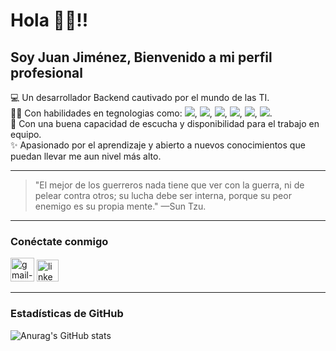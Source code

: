 # Hola 👋🏻!! 
## Soy Juan Jiménez, Bienvenido a mi perfil profesional   
💻 Un desarrollador Backend cautivado por el mundo de las TI.  
👩‍💻 Con habilidades en tegnologias como: ![](https://img.shields.io/badge/Java-red), ![](https://img.shields.io/badge/Git-black), ![](https://img.shields.io/badge/GitHub-black), ![](https://img.shields.io/badge/MySQL-blue), ![](https://img.shields.io/badge/Mongo_DB-green), ![](https://img.shields.io/badge/API_REST-blue).  
🤝 Con una buena capacidad de escucha y disponibilidad para el trabajo en equipo.  
✨ Apasionado por el aprendizaje y abierto a nuevos conocimientos que puedan llevar me aun nivel más alto.

___
> "El mejor de los guerreros nada tiene que ver con la guerra, ni de pelear contra otros; su lucha debe ser interna, porque su peor enemigo es su propia mente."
> —Sun Tzu.
___

### Conéctate conmigo  
[<img width="38" height="38" src="https://img.icons8.com/plasticine/38/gmail-new.png" alt="gmail-new"/>](mailto:juancamilojimenezj@gmail.com)
[<img width="35" height="35" src="https://img.icons8.com/color/48/linkedin.png" alt="linkedin"/>](https://www.linkedin.com/in/juan-camilo-jim%C3%A9nez-j-backend/) 

___
### Estadísticas de GitHub
![Anurag's GitHub stats](https://github-readme-stats.vercel.app/api?username=JuanJimenez&show_icons=true&theme=tokyonight)
